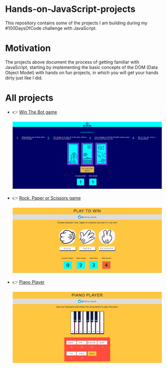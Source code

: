 # Hands-on-JavaScript-projects
This repository contains some of the projects I am building during my #100DaysOfCode challenge with JavaScript.
# Motivation
The projects above document the process of getting familiar with JavaScript, starting by implementing the basic concepts of the DOM (Data Object Model) with hands on fun projects, in which you will get your hands dirty just like I did.  
# All projects
* :point_right: [Win The Bot game](https://codepen.io/nainia_ayoub/full/XWmowyb)<br></br>
<img src="Win-The-Bot/logo/WinTheBot.PNG"><br/><br/>
* :point_right: [Rock, Paper or Scissors game](https://codepen.io/nainia_ayoub/full//ZEbNYjL)<br/></br>
<img src="Rock-Paper-Scissors/images/RockPaperScissors.PNG"><br/><br/>
* :point_right: [Piano Player](https://nainiayoub.github.io/Hands-on-JavaScript-projects/Piano-Player/)<br/><br/>
<img src="Piano-Player/images/pianoPlayer.PNG"><br/><br/>
